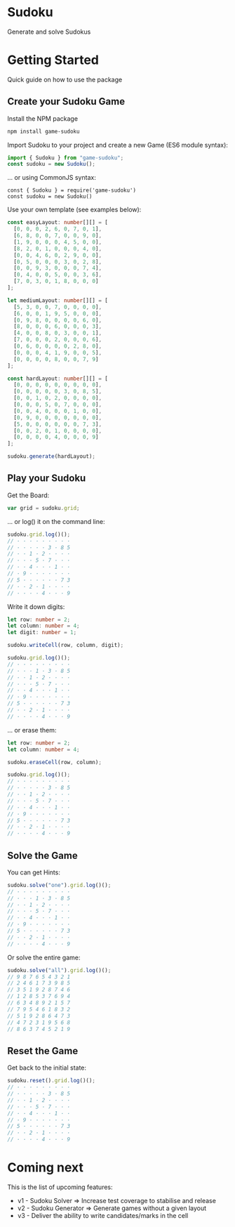 # Sudoku

Generate and solve Sudokus

# Getting Started

Quick guide on how to use the package

## Create your Sudoku Game

Install the NPM package

```bash
npm install game-sudoku
```

Import Sudoku to your project and create a new Game (ES6 module syntax):

```typescript
import { Sudoku } from "game-sudoku";
const sudoku = new Sudoku();
```

... or using CommonJS syntax:

```
const { Sudoku } = require('game-sudoku')
const sudoku = new Sudoku()
```

Use your own template (see examples below):

```typescript
const easyLayout: number[][] = [
  [0, 0, 0, 2, 6, 0, 7, 0, 1],
  [6, 8, 0, 0, 7, 0, 0, 9, 0],
  [1, 9, 0, 0, 0, 4, 5, 0, 0],
  [8, 2, 0, 1, 0, 0, 0, 4, 0],
  [0, 0, 4, 6, 0, 2, 9, 0, 0],
  [0, 5, 0, 0, 0, 3, 0, 2, 8],
  [0, 0, 9, 3, 0, 0, 0, 7, 4],
  [0, 4, 0, 0, 5, 0, 0, 3, 6],
  [7, 0, 3, 0, 1, 8, 0, 0, 0]
];

let mediumLayout: number[][] = [
  [5, 3, 0, 0, 7, 0, 0, 0, 0],
  [6, 0, 0, 1, 9, 5, 0, 0, 0],
  [0, 9, 8, 0, 0, 0, 0, 6, 0],
  [8, 0, 0, 0, 6, 0, 0, 0, 3],
  [4, 0, 0, 8, 0, 3, 0, 0, 1],
  [7, 0, 0, 0, 2, 0, 0, 0, 6],
  [0, 6, 0, 0, 0, 0, 2, 8, 0],
  [0, 0, 0, 4, 1, 9, 0, 0, 5],
  [0, 0, 0, 0, 8, 0, 0, 7, 9]
];

const hardLayout: number[][] = [
  [0, 0, 0, 0, 0, 0, 0, 0, 0],
  [0, 0, 0, 0, 0, 3, 0, 8, 5],
  [0, 0, 1, 0, 2, 0, 0, 0, 0],
  [0, 0, 0, 5, 0, 7, 0, 0, 0],
  [0, 0, 4, 0, 0, 0, 1, 0, 0],
  [0, 9, 0, 0, 0, 0, 0, 0, 0],
  [5, 0, 0, 0, 0, 0, 0, 7, 3],
  [0, 0, 2, 0, 1, 0, 0, 0, 0],
  [0, 0, 0, 0, 4, 0, 0, 0, 9]
];

sudoku.generate(hardLayout);
```

## Play your Sudoku

Get the Board:

```typescript
var grid = sudoku.grid;
```

... or log() it on the command line:

```typescript
sudoku.grid.log()();
// · · · · · · · · ·
// · · · · · 3 · 8 5
// · · 1 · 2 · · · ·
// · · · 5 · 7 · · ·
// · · 4 · · · 1 · ·
// · 9 · · · · · · ·
// 5 · · · · · · 7 3
// · · 2 · 1 · · · ·
// · · · · 4 · · · 9
```

Write it down digits:

```typescript
let row: number = 2;
let column: number = 4;
let digit: number = 1;

sudoku.writeCell(row, column, digit);

sudoku.grid.log()();
// · · · · · · · · ·
// · · · 1 · 3 · 8 5
// · · 1 · 2 · · · ·
// · · · 5 · 7 · · ·
// · · 4 · · · 1 · ·
// · 9 · · · · · · ·
// 5 · · · · · · 7 3
// · · 2 · 1 · · · ·
// · · · · 4 · · · 9
```

... or erase them:

```typescript
let row: number = 2;
let column: number = 4;

sudoku.eraseCell(row, column);

sudoku.grid.log()();
// · · · · · · · · ·
// · · · · · 3 · 8 5
// · · 1 · 2 · · · ·
// · · · 5 · 7 · · ·
// · · 4 · · · 1 · ·
// · 9 · · · · · · ·
// 5 · · · · · · 7 3
// · · 2 · 1 · · · ·
// · · · · 4 · · · 9
```

## Solve the Game

You can get Hints:

```typescript
sudoku.solve("one").grid.log()();
// · · · · · · · · ·
// · · · 1 · 3 · 8 5
// · · 1 · 2 · · · ·
// · · · 5 · 7 · · ·
// · · 4 · · · 1 · ·
// · 9 · · · · · · ·
// 5 · · · · · · 7 3
// · · 2 · 1 · · · ·
// · · · · 4 · · · 9
```

Or solve the entire game:

```typescript
sudoku.solve("all").grid.log()();
// 9 8 7 6 5 4 3 2 1
// 2 4 6 1 7 3 9 8 5
// 3 5 1 9 2 8 7 4 6
// 1 2 8 5 3 7 6 9 4
// 6 3 4 8 9 2 1 5 7
// 7 9 5 4 6 1 8 3 2
// 5 1 9 2 8 6 4 7 3
// 4 7 2 3 1 9 5 6 8
// 8 6 3 7 4 5 2 1 9
```

## Reset the Game

Get back to the initial state:

```typescript
sudoku.reset().grid.log()();
// · · · · · · · · ·
// · · · · · 3 · 8 5
// · · 1 · 2 · · · ·
// · · · 5 · 7 · · ·
// · · 4 · · · 1 · ·
// · 9 · · · · · · ·
// 5 · · · · · · 7 3
// · · 2 · 1 · · · ·
// · · · · 4 · · · 9
```

# Coming next

This is the list of upcoming features:

- v1 - Sudoku Solver => Increase test coverage to stabilise and release
- v2 - Sudoku Generator => Generate games without a given layout
- v3 - Deliver the ability to write candidates/marks in the cell
